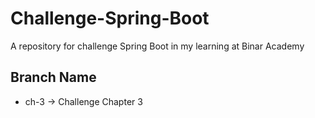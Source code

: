# Challenge-Spring-Boot
A repository for challenge Spring Boot in my learning at Binar Academy

## Branch Name
- ch-3 -> Challenge Chapter 3
